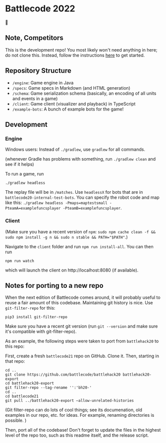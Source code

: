 # Battlecode 2022

🚩

## Note, Competitors
This is the development repo! You most likely won't need anything in here; do not clone this.
Instead, follow the instructions [here](https://play.battlecode.org/getting-started) to get started.

## Repository Structure

- `/engine`: Game engine in Java
- `/specs`: Game specs in Markdown (and HTML generation)
- `/schema`: Game serialization schema (basically, an encoding of all units and events in a game)
- `/client`: Game client (visualizer and playback) in TypeScript
- `/example-bots`: A bunch of example bots for the game!

## Development

### Engine

Windows users: Instead of `./gradlew`, use `gradlew` for all commands.

(whenever Gradle has problems with something, run `./gradlew clean` and see if it helps)

To run a game, run

```
./gradlew headless
```

The replay file will be in `/matches`. Use `headlessX` for bots that are in `battlecode20-internal-test-bots`. You can specify the robot code and map like this: `./gradlew headless -Pmaps=maptestsmall -PteamA=examplefuncsplayer -PteamB=examplefuncsplayer`.

### Client

(Make sure you have a recent version of `npm`: `sudo npm cache clean -f && sudo npm install -g n && sudo n stable && PATH="$PATH"`.)

Navigate to the `client` folder and run `npm run install-all`. You can then run

```
npm run watch
```

which will launch the client on http://localhost:8080 (if available).

## Notes for porting to a new repo

When the next edition of Battlecode comes around, it will probably useful to reuse a fair amount of this codebase. Maintaining git history is nice. Use `git-filter-repo` for this:

```
pip3 install git-filter-repo
```

Make sure you have a recent git version (run `git --version` and make sure it's compatible with git-filter-repo).

As an example, the following steps were taken to port from `battlehack20` to this repo:

First, create a fresh `battlecode21` repo on GitHub. Clone it. Then, starting in that repo:

```
cd ..
git clone https://github.com/battlecode/battlehack20 battlehack20-export
cd battlehack20-export
git filter-repo --tag-rename '':'bh20-'
cd ..
cd battlecode21
git pull ../battlehack20-export —allow-unrelated-histories
```

(Git filter-repo can do lots of cool things; see its documenation, old examples in our repo, etc. for ideas. For example, renaming directories is possible. )

Then, port all of the codebase! Don't forget to update the files in the highest level of the repo too, such as this readme itself, and the release script.
